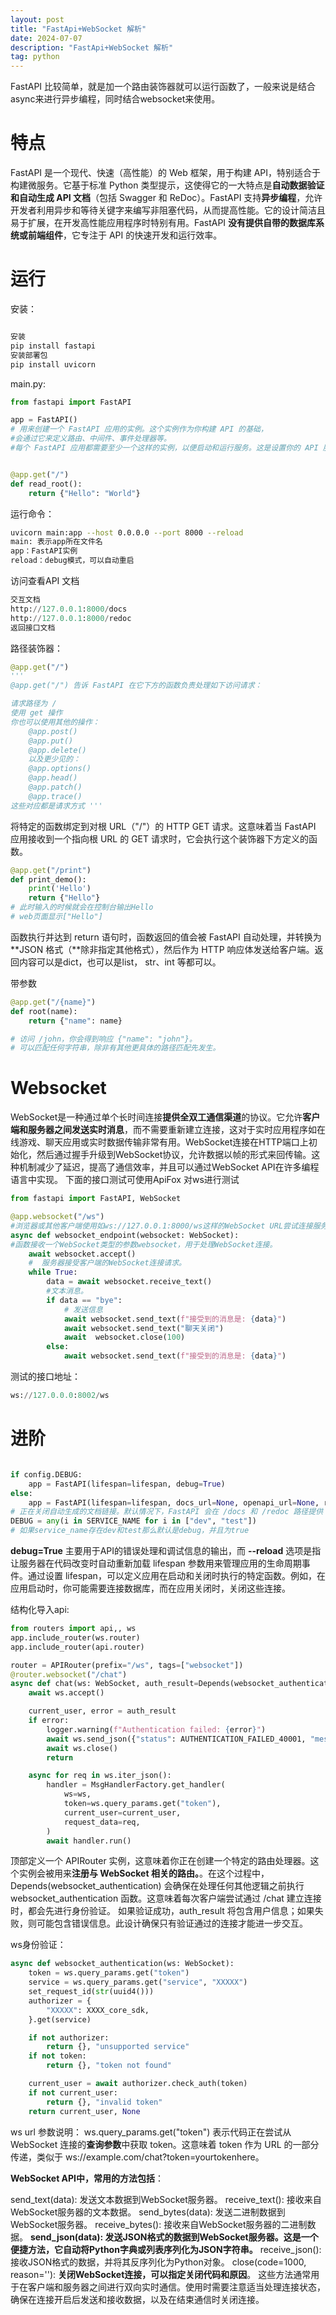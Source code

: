 ```yaml
---
layout: post
title: "FastApi+WebSocket 解析"
date: 2024-07-07
description: "FastApi+WebSocket 解析"
tag: python
---   
```


FastAPI 比较简单，就是加一个路由装饰器就可以运行函数了，一般来说是结合async来进行异步编程，同时结合websocket来使用。

# 特点
FastAPI 是一个现代、快速（高性能）的 Web 框架，用于构建 API，特别适合于构建微服务。它基于标准 Python 类型提示，这使得它的一大特点是**自动数据验证和自动生成 API 文档**（包括 Swagger 和 ReDoc）。FastAPI 支持**异步编程**，允许开发者利用异步和等待关键字来编写非阻塞代码，从而提高性能。它的设计简洁且易于扩展，在开发高性能应用程序时特别有用。FastAPI **没有提供自带的数据库系统或前端组件**，它专注于 API 的快速开发和运行效率。

# 运行
安装：

```bash

安装 
pip install fastapi
安装部署包
pip install uvicorn
```
main.py:

```python
from fastapi import FastAPI

app = FastAPI()
# 用来创建一个 FastAPI 应用的实例。这个实例作为你构建 API 的基础，
#会通过它来定义路由、中间件、事件处理器等。
#每个 FastAPI 应用都需要至少一个这样的实例，以便启动和运行服务。这是设置你的 API 服务器的起点，后续的所有操作（如添加路由、请求处理函数等）都将基于这个实例进行配置。


@app.get("/")
def read_root():
    return {"Hello": "World"}

```
运行命令：

```bash
uvicorn main:app --host 0.0.0.0 --port 8000 --reload
main: 表示app所在文件名
app：FastAPI实例
reload：debug模式，可以自动重启
```
访问查看API 文档

```python
交互文档
http://127.0.0.1:8000/docs
http://127.0.0.1:8000/redoc
返回接口文档
```
路径装饰器：

```python
@app.get("/")
'''
@app.get("/") 告诉 FastAPI 在它下方的函数负责处理如下访问请求：

请求路径为 /
使用 get 操作
你也可以使用其他的操作：
    @app.post()
    @app.put()
    @app.delete()
    以及更少见的：
    @app.options()
    @app.head()
    @app.patch()
    @app.trace()
这些对应都是请求方式 '''
```

将特定的函数绑定到对根 URL（"/"）的 HTTP GET 请求。这意味着当 FastAPI 应用接收到一个指向根 URL 的 GET 请求时，它会执行这个装饰器下方定义的函数。

```python
@app.get("/print")
def print_demo():
    print('Hello')
    return {"Hello"}
# 此时输入的时候就会在控制台输出Hello
# web页面显示["Hello"]
```
函数执行并达到 return 语句时，函数返回的值会被 FastAPI 自动处理，并转换为 **JSON 格式（**除非指定其他格式），然后作为 HTTP 响应体发送给客户端。返回内容可以是dict，也可以是list， str、int 等都可以。

带参数

```python
@app.get("/{name}")
def root(name):
    return {"name": name}

# 访问 /john，你会得到响应 {"name": "john"}。
# 可以匹配任何字符串，除非有其他更具体的路径匹配先发生。
```

# Websocket
WebSocket是一种通过单个长时间连接**提供全双工通信渠道**的协议。它允许**客户端和服务器之间发送实时消息**，而不需要重新建立连接，这对于实时应用程序如在线游戏、聊天应用或实时数据传输非常有用。WebSocket连接在HTTP端口上初始化，然后通过握手升级到WebSocket协议，允许数据以帧的形式来回传输。这种机制减少了延迟，提高了通信效率，并且可以通过WebSocket API在许多编程语言中实现。
下面的接口测试可使用ApiFox 对ws进行测试

```python
from fastapi import FastAPI, WebSocket
```

```python
@app.websocket("/ws")
#浏览器或其他客户端使用如ws://127.0.0.1:8000/ws这样的WebSocket URL尝试连接服务器时，这个websocket对象就会被初始化，并且通过这个对象，服务器能够接收和发送消息，管理连接的状态等。
async def websocket_endpoint(websocket: WebSocket):
#函数接收一个WebSocket类型的参数websocket，用于处理WebSocket连接。
    await websocket.accept()
    #  服务器接受客户端的WebSocket连接请求。
    while True:
        data = await websocket.receive_text()
        #文本消息。
        if data == "bye":
        	# 发送信息
            await websocket.send_text(f"接受到的消息是: {data}")
            await websocket.send_text("聊天关闭")
            await  websocket.close(100)
        else:
            await websocket.send_text(f"接受到的消息是: {data}")
```
测试的接口地址：

```python
ws://127.0.0.0:8002/ws
```
# 进阶

```python

if config.DEBUG:
    app = FastAPI(lifespan=lifespan, debug=True)
else:
    app = FastAPI(lifespan=lifespan, docs_url=None, openapi_url=None, redoc_url=None)
# 正在关闭自动生成的文档链接。默认情况下，FastAPI 会在 /docs 和 /redoc 路径提供 Swagger 和 ReDoc 的文档界面。通过将这些参数设置为 None，可以禁用这些接口，这通常用于生产环境中，以隐藏 API 文档。
DEBUG = any(i in SERVICE_NAME for i in ["dev", "test"])
# 如果service_name存在dev和test那么默认是debug，并且为true
```
**debug=True** 主要用于API的错误处理和调试信息的输出，而 **--reload** 选项是指让服务器在代码改变时自动重新加载
lifespan 参数用来管理应用的生命周期事件。通过设置 lifespan，可以定义应用在启动和关闭时执行的特定函数。例如，在应用启动时，你可能需要连接数据库，而在应用关闭时，关闭这些连接。

结构化导入api:

```python
from routers import api,, ws
app.include_router(ws.router)
app.include_router(api.router)

```

```python
router = APIRouter(prefix="/ws", tags=["websocket"])
@router.websocket("/chat")
async def chat(ws: WebSocket, auth_result=Depends(websocket_authentication)):
    await ws.accept()

    current_user, error = auth_result
    if error:
        logger.warning(f"Authentication failed: {error}")
        await ws.send_json({"status": AUTHENTICATION_FAILED_40001, "message": f"Authentication failed: {error}"})
        await ws.close()
        return

    async for req in ws.iter_json():
        handler = MsgHandlerFactory.get_handler(
            ws=ws,
            token=ws.query_params.get("token"),
            current_user=current_user,
            request_data=req,
        )
        await handler.run()

```
顶部定义一个 APIRouter 实例，这意味着你正在创建一个特定的路由处理器。这个实例会被用来**注册与 WebSocket 相关的路由。**。在这个过程中，Depends(websocket_authentication) 会确保在处理任何其他逻辑之前执行 websocket_authentication 函数。这意味着每次客户端尝试通过 /chat 建立连接时，都会先进行身份验证。
如果验证成功，auth_result 将包含用户信息；如果失败，则可能包含错误信息。此设计确保只有验证通过的连接才能进一步交互。

ws身份验证：

```python
async def websocket_authentication(ws: WebSocket):
    token = ws.query_params.get("token")
    service = ws.query_params.get("service", "XXXXX")
    set_request_id(str(uuid4()))
    authorizer = {
        "XXXXX": XXXX_core_sdk,
    }.get(service)

    if not authorizer:
        return {}, "unsupported service"
    if not token:
        return {}, "token not found"

    current_user = await authorizer.check_auth(token)
    if not current_user:
        return {}, "invalid token"
    return current_user, None
```

ws url 参数说明：
ws.query_params.get("token") 表示代码正在尝试从 WebSocket 连接的**查询参数**中获取 token。这意味着 token 作为 URL 的一部分传递，类似于 ws://example.com/chat?token=yourtokenhere。

**WebSocket API中，常用的方法包括**：

send_text(data): 发送文本数据到WebSocket服务器。
receive_text(): 接收来自WebSocket服务器的文本数据。
send_bytes(data): 发送二进制数据到WebSocket服务器。
receive_bytes(): 接收来自WebSocket服务器的二进制数据。
**send_json(data): 发送JSON格式的数据到WebSocket服务器。这是一个便捷方法，它自动将Python字典或列表序列化为JSON字符串。**
receive_json(): 接收JSON格式的数据，并将其反序列化为Python对象。
close(code=1000, reason=''): **关闭WebSocket连接，可以指定关闭代码和原因**。
这些方法通常用于在客户端和服务器之间进行双向实时通信。使用时需要注意适当处理连接状态，确保在连接开启后发送和接收数据，以及在结束通信时关闭连接。